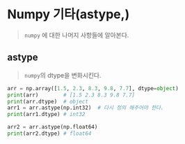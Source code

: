# Numpy 기타(astype,)

>  `numpy` 에 대한 나머지 사항들에 알아본다.



## astype

> `numpy`의 dtype을 변화시킨다.

```python
arr = np.array([1.5, 2.3, 8.3, 9.8, 7.7], dtype=object)
print(arr)        # [1.5 2.3 8.3 9.8 7.7]
print(arr.dtype)  # object
arr1 = arr.astype(np.int32)  # 다시 정의 해주어야 한다.
print(arr1.dtype) # int32

arr2 = arr.astype(np.float64)
print(arr2.dtype) # float64
```

